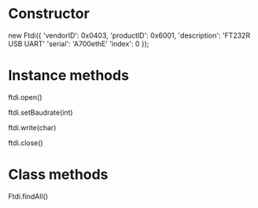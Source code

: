 
# Constructor

new Ftdi({
    'vendorID': 0x0403,
    'productID': 0x6001,
    'description': 'FT232R USB UART'
    'serial': 'A700ethE'
    'index': 0
});

# Instance methods

ftdi.open()

ftdi.setBaudrate(int)

ftdi.write(char)

ftdi.close()

# Class methods

Ftdi.findAll()